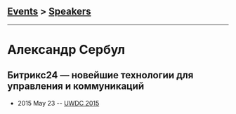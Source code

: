 ## [Events](../README.md) > [Speakers](../speakers.md)
---

# Александр Сербул

## Битрикс24 — новейшие технологии для управления и коммуникаций
- 2015 May 23 -- [UWDC 2015](https://www.youtube.com/watch?v=R-pxQa8RoRw)    
